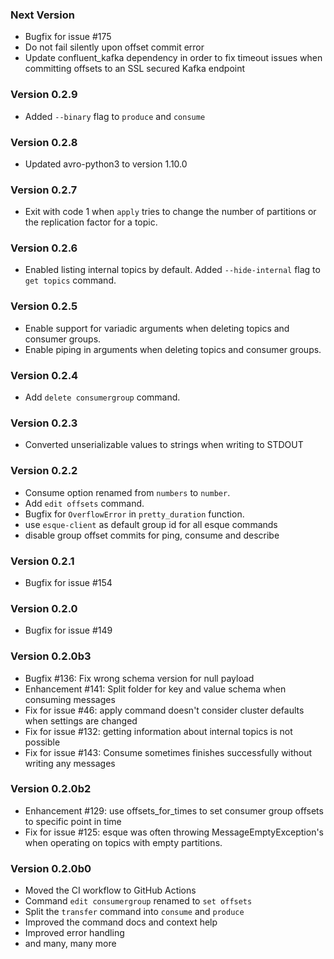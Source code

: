 ### Next Version
* Bugfix for issue #175
* Do not fail silently upon offset commit error
* Update confluent_kafka dependency in order to fix timeout issues when committing offsets to an SSL secured Kafka 
  endpoint
### Version 0.2.9
* Added `--binary` flag to `produce` and `consume`
### Version 0.2.8
* Updated avro-python3 to version 1.10.0
### Version 0.2.7
* Exit with code 1 when `apply` tries to change the number of partitions or the replication factor for a topic.
### Version 0.2.6
* Enabled listing internal topics by default. Added `--hide-internal` flag to `get topics` command.
### Version 0.2.5
* Enable support for variadic arguments when deleting topics and consumer groups.
* Enable piping in arguments when deleting topics and consumer groups.
### Version 0.2.4
* Add `delete consumergroup` command.
### Version 0.2.3
* Converted unserializable values to strings when writing to STDOUT
### Version 0.2.2
* Consume option renamed from `numbers` to `number`.
* Add `edit offsets` command.
* Bugfix for `OverflowError` in `pretty_duration` function.
* use `esque-client` as default group id for all esque commands
* disable group offset commits for ping, consume and describe
### Version 0.2.1
* Bugfix for issue #154
### Version 0.2.0
* Bugfix for issue #149
### Version 0.2.0b3
* Bugfix #136: Fix wrong schema version for null payload
* Enhancement #141: Split folder for key and value schema when consuming messages
* Fix for issue #46: apply command doesn't consider cluster defaults when settings are changed
* Fix for issue #132: getting information about internal topics is not possible
* Fix for issue #143: Consume sometimes finishes successfully without writing any messages
### Version 0.2.0b2
* Enhancement #129: use offsets_for_times to set consumer group offsets
 to specific point in time
* Fix for issue #125: esque was often throwing MessageEmptyException's when operating on topics with empty partitions.
### Version 0.2.0b0
* Moved the CI workflow to GitHub Actions
* Command `edit consumergroup` renamed to `set offsets`
* Split the `transfer` command into `consume` and `produce`
* Improved the command docs and context help
* Improved error handling
* and many, many more
